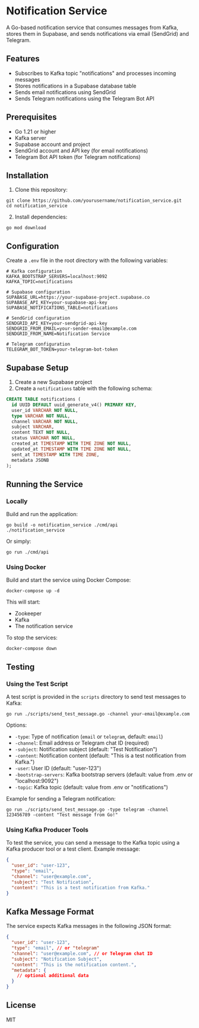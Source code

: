 # Notification Service

A Go-based notification service that consumes messages from Kafka, stores them in Supabase, and sends notifications via email (SendGrid) and Telegram.

## Features

- Subscribes to Kafka topic "notifications" and processes incoming messages
- Stores notifications in a Supabase database table
- Sends email notifications using SendGrid
- Sends Telegram notifications using the Telegram Bot API

## Prerequisites

- Go 1.21 or higher
- Kafka server
- Supabase account and project
- SendGrid account and API key (for email notifications)
- Telegram Bot API token (for Telegram notifications)

## Installation

1. Clone this repository:

```
git clone https://github.com/yourusername/notification_service.git
cd notification_service
```

2. Install dependencies:

```
go mod download
```

## Configuration

Create a `.env` file in the root directory with the following variables:

```
# Kafka configuration
KAFKA_BOOTSTRAP_SERVERS=localhost:9092
KAFKA_TOPIC=notifications

# Supabase configuration
SUPABASE_URL=https://your-supabase-project.supabase.co
SUPABASE_API_KEY=your-supabase-api-key
SUPABASE_NOTIFICATIONS_TABLE=notifications

# SendGrid configuration
SENDGRID_API_KEY=your-sendgrid-api-key
SENDGRID_FROM_EMAIL=your-sender-email@example.com
SENDGRID_FROM_NAME=Notification Service

# Telegram configuration
TELEGRAM_BOT_TOKEN=your-telegram-bot-token
```

## Supabase Setup

1. Create a new Supabase project
2. Create a `notifications` table with the following schema:

```sql
CREATE TABLE notifications (
  id UUID DEFAULT uuid_generate_v4() PRIMARY KEY,
  user_id VARCHAR NOT NULL,
  type VARCHAR NOT NULL,
  channel VARCHAR NOT NULL,
  subject VARCHAR,
  content TEXT NOT NULL,
  status VARCHAR NOT NULL,
  created_at TIMESTAMP WITH TIME ZONE NOT NULL,
  updated_at TIMESTAMP WITH TIME ZONE NOT NULL,
  sent_at TIMESTAMP WITH TIME ZONE,
  metadata JSONB
);
```

## Running the Service

### Locally

Build and run the application:

```
go build -o notification_service ./cmd/api
./notification_service
```

Or simply:

```
go run ./cmd/api
```

### Using Docker

Build and start the service using Docker Compose:

```
docker-compose up -d
```

This will start:
- Zookeeper
- Kafka
- The notification service

To stop the services:

```
docker-compose down
```

## Testing

### Using the Test Script

A test script is provided in the `scripts` directory to send test messages to Kafka:

```
go run ./scripts/send_test_message.go -channel your-email@example.com
```

Options:
- `-type`: Type of notification (`email` or `telegram`, default: `email`)
- `-channel`: Email address or Telegram chat ID (required)
- `-subject`: Notification subject (default: "Test Notification")
- `-content`: Notification content (default: "This is a test notification from Kafka.")
- `-user`: User ID (default: "user-123")
- `-bootstrap-servers`: Kafka bootstrap servers (default: value from .env or "localhost:9092")
- `-topic`: Kafka topic (default: value from .env or "notifications")

Example for sending a Telegram notification:

```
go run ./scripts/send_test_message.go -type telegram -channel 123456789 -content "Test message from Go!"
```

### Using Kafka Producer Tools

To test the service, you can send a message to the Kafka topic using a Kafka producer tool or a test client. Example message:

```json
{
  "user_id": "user-123",
  "type": "email",
  "channel": "user@example.com",
  "subject": "Test Notification",
  "content": "This is a test notification from Kafka."
}
```

## Kafka Message Format

The service expects Kafka messages in the following JSON format:

```json
{
  "user_id": "user-123",
  "type": "email", // or "telegram"
  "channel": "user@example.com", // or Telegram chat ID
  "subject": "Notification Subject",
  "content": "This is the notification content.",
  "metadata": {
    // optional additional data
  }
}
```

## License

MIT 